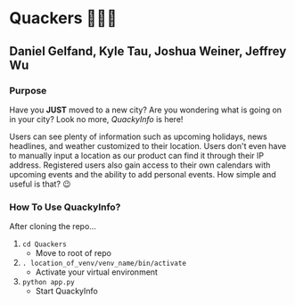 # Quackers 🦆🦆🦆

## Daniel Gelfand, Kyle Tau, Joshua Weiner, Jeffrey Wu

### Purpose
Have you **JUST** moved to a new city? Are you wondering what is going on in your city? Look no more, *QuackyInfo* is here!

Users can see plenty of information such as upcoming holidays, news headlines, and weather customized to their location. Users don't even have to manually input a location as our product can find it through their IP address. Registered users also gain access to their own calendars with upcoming events and the ability to add personal events. How simple and useful is that? 😉

### How To Use QuackyInfo?

After cloning the repo...

1. `cd Quackers` 
   * Move to root of repo
2.  `. location_of_venv/venv_name/bin/activate` 
    * Activate your virtual environment
3. `python app.py` 
    * Start QuackyInfo
